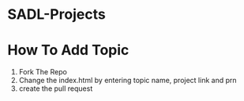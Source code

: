 # SADL-Projects

# How To Add Topic
1. Fork The Repo
2. Change the index.html by entering topic name, project link and prn
3. create the pull request
